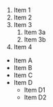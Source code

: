 1. Item 1
2. Item 2
3. Item 3
   1. Item 3a
   2. Item 3b
4. Item 4


* Item A  
* Item B
* Item C
* Item D
  * Item D1
  * Item D2
